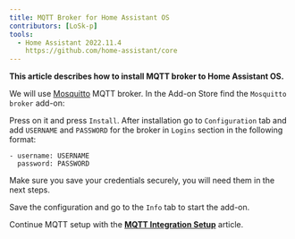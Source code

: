 ```yaml
---
title: MQTT Broker for Home Assistant OS
contributors: [LoSk-p]
tools:
  - Home Assistant 2022.11.4
    https://github.com/home-assistant/core
---
```


**This article describes how to install MQTT broker to Home Assistant OS.**

We will use [Mosquitto](https://mosquitto.org/) MQTT broker. In the Add-on Store find the `Mosquitto broker` add-on:

<robo-wiki-picture src="home-assistant/mosquitto-addon.jpg" />

Press on it and press `Install`. After installation go to `Configuration` tab and add `USERNAME` and `PASSWORD` for the broker in `Logins` section in the following format:

```
- username: USERNAME
  password: PASSWORD
```

<robo-wiki-note type="warning">
  
  Make sure you save your credentials securely, you will need them in the next steps.
  
</robo-wiki-note>

<robo-wiki-picture src="home-assistant/mosquitto-addon-conf.jpg" />

Save the configuration and go to the `Info` tab to start the add-on.

<robo-wiki-picture src="home-assistant/mosquitto-addon-start.jpg" />

Continue MQTT setup with the [**MQTT Integration Setup**](/docs/mqtt-integration) article.
